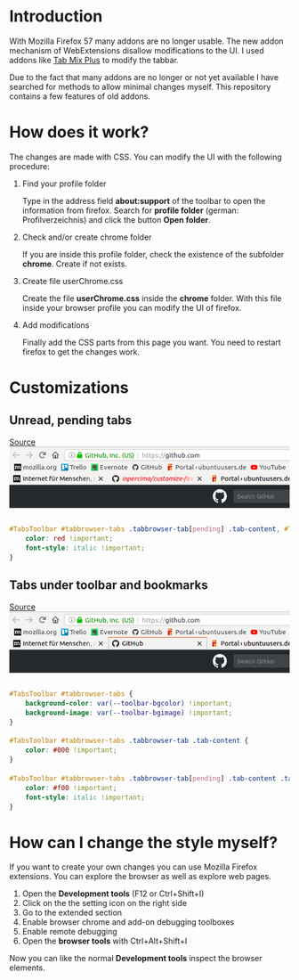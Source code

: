 # Introduction
With Mozilla Firefox 57 many addons are no longer usable.
The new addon mechanism of WebExtensions disallow modifications to the UI.
I used addons like [Tab Mix Plus](https://addons.mozilla.org/de/firefox/addon/tab-mix-plus/) to modify the tabbar.

Due to the fact that many addons are no longer or not yet available I have searched for methods to allow minimal changes myself.
This repository contains a few features of old addons.

# How does it work?
The changes are made with CSS.
You can modify the UI with the following procedure:

1. Find your profile folder

   Type in the address field **about:support** of the toolbar to open the information from firefox.
   Search for **profile folder** (german: Profilverzeichnis) and click the button **Open folder**.

2. Check and/or create chrome folder

   If you are inside this profile folder, check the existence of the subfolder **chrome**.
   Create if not exists.

3. Create file userChrome.css

   Create the file **userChrome.css** inside the **chrome** folder.
   With this file inside your browser profile you can modify the UI of firefox.

4. Add modifications

   Finally add the CSS parts from this page you want.
   You need to restart firefox to get the changes work.

# Customizations

## Unread, pending tabs
[Source](https://developer.mozilla.org/en-US/docs/Mozilla/Tech/XUL/tab)
![](https://github.com/inpercima/customize-firefox/blob/master/images/tab-unread-pending.png)

```css
#TabsToolbar #tabbrowser-tabs .tabbrowser-tab[pending] .tab-content, #TabsToolbar #tabbrowser-tabs .tabbrowser-tab[unread] .tab-content {
    color: red !important;
    font-style: italic !important;
}
```

## Tabs under toolbar and bookmarks
[Source](https://support.mozilla.org/de/questions/1185426)
![](https://github.com/inpercima/customize-firefox/blob/master/images/tab-bottom.png)

```css
#TabsToolbar #tabbrowser-tabs {
    background-color: var(--toolbar-bgcolor) !important;
    background-image: var(--toolbar-bgimage) !important;
}

#TabsToolbar #tabbrowser-tabs .tabbrowser-tab .tab-content {
    color: #000 !important;
}

#TabsToolbar #tabbrowser-tabs .tabbrowser-tab[pending] .tab-content .tab-label-container .tab-text, #TabsToolbar #tabbrowser-tabs .tabbrowser-tab[unread] .tab-content .tab-label-container .tab-text {
    color: #f00 !important;
    font-style: italic !important;
}
```

# How can I change the style myself?
If you want to create your own changes you can use Mozilla Firefox extensions.
You can explore the browser as well as explore web pages.

1. Open the **Development tools** (F12 or Ctrl+Shift+I)
2. Click on the the setting icon on the right side
3. Go to the extended section
4. Enable browser chrome and add-on debugging toolboxes
5. Enable remote debugging
6. Open the **browser tools** with Ctrl+Alt+Shift+I

Now you can like the normal **Development tools** inspect the browser elements.
